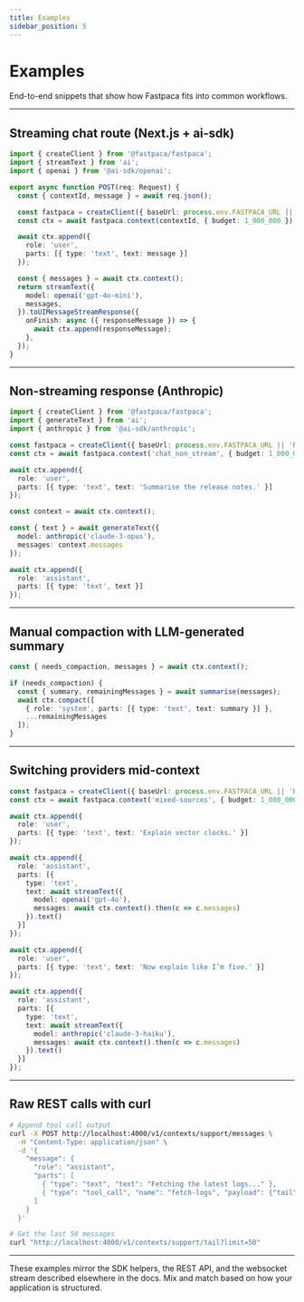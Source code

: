 ```yaml
---
title: Examples
sidebar_position: 5
---
```


# Examples

End-to-end snippets that show how Fastpaca fits into common workflows.

---

## Streaming chat route (Next.js + ai-sdk)

```typescript title="app/api/chat/route.ts"
import { createClient } from '@fastpaca/fastpaca';
import { streamText } from 'ai';
import { openai } from '@ai-sdk/openai';

export async function POST(req: Request) {
  const { contextId, message } = await req.json();

  const fastpaca = createClient({ baseUrl: process.env.FASTPACA_URL || 'http://localhost:4000/v1' });
  const ctx = await fastpaca.context(contextId, { budget: 1_000_000 });

  await ctx.append({
    role: 'user',
    parts: [{ type: 'text', text: message }]
  });

  const { messages } = await ctx.context();
  return streamText({
    model: openai('gpt-4o-mini'),
    messages,
  }).toUIMessageStreamResponse({
    onFinish: async ({ responseMessage }) => {
      await ctx.append(responseMessage);
    },
  });
}
```

---

## Non-streaming response (Anthropic)

```typescript
import { createClient } from '@fastpaca/fastpaca';
import { generateText } from 'ai';
import { anthropic } from '@ai-sdk/anthropic';

const fastpaca = createClient({ baseUrl: process.env.FASTPACA_URL || 'http://localhost:4000/v1' });
const ctx = await fastpaca.context('chat_non_stream', { budget: 1_000_000 });

await ctx.append({
  role: 'user',
  parts: [{ type: 'text', text: 'Summarise the release notes.' }]
});

const context = await ctx.context();

const { text } = await generateText({
  model: anthropic('claude-3-opus'),
  messages: context.messages
});

await ctx.append({
  role: 'assistant',
  parts: [{ type: 'text', text }]
});
```

---

## Manual compaction with LLM-generated summary

```typescript
const { needs_compaction, messages } = await ctx.context();

if (needs_compaction) {
  const { summary, remainingMessages } = await summarise(messages);
  await ctx.compact([
    { role: 'system', parts: [{ type: 'text', text: summary }] },
    ...remainingMessages
  ]);
}
```

---

## Switching providers mid-context

```typescript
const fastpaca = createClient({ baseUrl: process.env.FASTPACA_URL || 'http://localhost:4000/v1' });
const ctx = await fastpaca.context('mixed-sources', { budget: 1_000_000 });

await ctx.append({
  role: 'user',
  parts: [{ type: 'text', text: 'Explain vector clocks.' }]
});

await ctx.append({
  role: 'assistant',
  parts: [{
    type: 'text',
    text: await streamText({
      model: openai('gpt-4o'),
      messages: await ctx.context().then(c => c.messages)
    }).text()
  }]
});

await ctx.append({
  role: 'user',
  parts: [{ type: 'text', text: 'Now explain like I’m five.' }]
});

await ctx.append({
  role: 'assistant',
  parts: [{
    type: 'text',
    text: await streamText({
      model: anthropic('claude-3-haiku'),
      messages: await ctx.context().then(c => c.messages)
    }).text()
  }]
});
```

---

## Raw REST calls with curl

```bash
# Append tool call output
curl -X POST http://localhost:4000/v1/contexts/support/messages \
  -H "Content-Type: application/json" \
  -d '{
    "message": {
      "role": "assistant",
      "parts": [
        { "type": "text", "text": "Fetching the latest logs..." },
        { "type": "tool_call", "name": "fetch-logs", "payload": {"tail": 200} }
      ]
    }
  }'
```

```bash
# Get the last 50 messages
curl "http://localhost:4000/v1/contexts/support/tail?limit=50"
```

---

These examples mirror the SDK helpers, the REST API, and the websocket stream described elsewhere in the docs. Mix and match based on how your application is structured.
